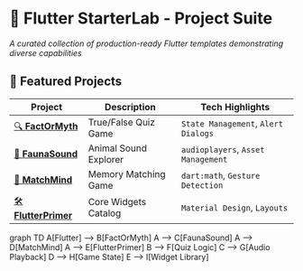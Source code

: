 # 🧪 Flutter StarterLab - Project Suite

  
*A curated collection of production-ready Flutter templates demonstrating diverse capabilities*

## 🌟 Featured Projects

| Project | Description | Tech Highlights |
|---------|-------------|-----------------|
| [🔍 **FactOrMyth**](/FactOrMyth) | True/False Quiz Game | `State Management`, `Alert Dialogs` |
| [🐾 **FaunaSound**](/FaunaSound) | Animal Sound Explorer | `audioplayers`, `Asset Management` |
| [🧩 **MatchMind**](/MatchMind) | Memory Matching Game | `dart:math`, `Gesture Detection` |
| [🛠 **FlutterPrimer**](/FlutterPrimer) | Core Widgets Catalog | `Material Design`, `Layouts` |

graph TD
    A[Flutter] --> B[FactOrMyth]
    A --> C[FaunaSound]
    A --> D[MatchMind]
    A --> E[FlutterPrimer]
    B --> F[Quiz Logic]
    C --> G[Audio Playback]
    D --> H[Game State]
    E --> I[Widget Library]
